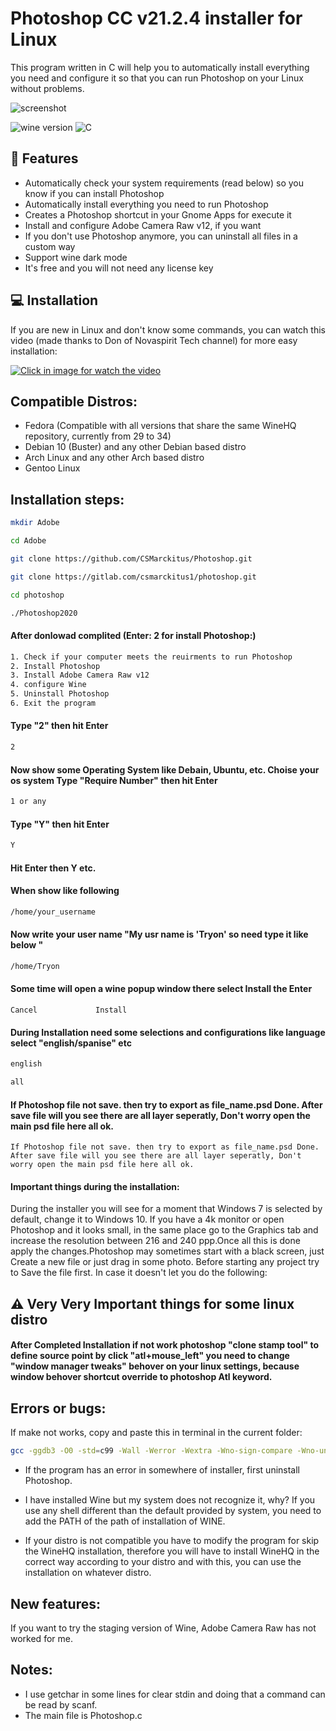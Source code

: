 # Photoshop CC v21.2.4 installer for Linux
This program written in C will help you to automatically install everything you need and configure it so that you can run Photoshop on your Linux without problems.

![screenshot](images/background.jpg)

![wine version](https://img.shields.io/badge/wine-6.0-red) ![C](https://img.shields.io/badge/C-99-blue)

## :rocket: Features
- Automatically check your system requirements (read below) so you know if you can install Photoshop
- Automatically install everything you need to run Photoshop
- Creates a Photoshop shortcut in your Gnome Apps for execute it
- Install and configure Adobe Camera Raw v12, if you want
- If you don't use Photoshop anymore, you can uninstall all files in a custom way
- Support wine dark mode
- It's free and you will not need any license key

## :computer: Installation
If you are new in Linux and don't know some commands, you can watch this video (made thanks to Don of Novaspirit Tech channel) for more easy installation:

[![Click in image for watch the video](https://i.ytimg.com/vi/yF7nvzaIITg/hqdefault.jpg)](https://www.youtube.com/watch?v=yF7nvzaIITg)

## Compatible Distros:
- Fedora (Compatible with all versions that share the same WineHQ repository, currently from 29 to 34)
- Debian 10 (Buster) and any other Debian based distro
- Arch Linux and any other Arch based distro
- Gentoo Linux


## Installation steps:

```bash
mkdir Adobe
```
```bash
cd Adobe
```

```bash
git clone https://github.com/CSMarckitus/Photoshop.git
```

```bash
git clone https://gitlab.com/csmarckitus1/photoshop.git
```

```bash
cd photoshop

```

```bash
./Photoshop2020
```

#### After donlowad complited (Enter: 2 for install Photoshop:)

```bash
1. Check if your computer meets the reuirments to run Photoshop
2. Install Photoshop
3. Install Adobe Camera Raw v12
4. configure Wine
5. Uninstall Photoshop
6. Exit the program

```
#### Type "2" then hit Enter
```bash
2
```
#### Now show some Operating System like Debain, Ubuntu, etc. Choise your os system Type "Require Number" then hit Enter
```bash
1 or any
```
#### Type "Y" then hit Enter

```bash
Y
```
#### Hit Enter then Y etc.

#### When show like following 

```bash
/home/your_username

```

#### Now write your user name "My usr name is 'Tryon' so need type it like below "

```bash
/home/Tryon

```

#### Some time will open a wine popup window there select Install the Enter

```
Cancel             Install
```


#### During Installation need some selections and configurations like language select "english/spanise" etc

```bash
english
```
```bash
all
```

#### If Photoshop file not save. then try to export as file_name.psd Done. After save file will you see there are all layer seperatly, Don't worry open the main psd file here all ok.
```
If Photoshop file not save. then try to export as file_name.psd Done. After save file will you see there are all layer seperatly, Don't worry open the main psd file here all ok.
```

#### Important things during the installation:
During the installer you will see for a moment that Windows 7 is selected by default, change it to Windows 10.
If you have a 4k monitor or open Photoshop and it looks small, in the same place go to the Graphics tab and increase the resolution between 216 and 240 ppp.Once all this is done apply the changes.Photoshop may sometimes start with a black screen, just Create a new file or just drag in some photo.
Before starting any project try to Save the file first. In case it doesn't let you do the following:

## ⚠️ Very Very Important things for some linux distro

#### After Completed Installation if not work photoshop  "clone stamp tool"  to define source point by click  "atl+mouse_left"   you need to change "window manager tweaks" behover on your linux settings, because window behover shortcut override to photoshop Atl keyword.


## Errors or bugs:
If make not works, copy and paste this in terminal in the current folder:

```bash
gcc -ggdb3 -O0 -std=c99 -Wall -Werror -Wextra -Wno-sign-compare -Wno-unused-parameter -Wno-unused-variable -Wshadow -pedantic -w -o Photoshop2020 Photoshop.c ./scripts/Requirements.c ./scripts/Installer.c ./scripts/Cameraraw.c ./scripts/Configure.c ./scripts/Uninstaller.c ./Photoshop2020
```
- If the program has an error in somewhere of installer, first uninstall Photoshop.

- I have installed Wine but my system does not recognize it, why? If you use any shell different than the default provided by system, you need to add the PATH of the path of installation of WINE.

- If your distro is not compatible you have to modify the program for skip the WineHQ installation, therefore you will have to install WineHQ in the correct way according to your distro and with this, you can use the installation on whatever distro.

## New features:
If you want to try the staging version of Wine, Adobe Camera Raw has not worked for me.

## Notes:
- I use getchar in some lines for clear stdin and doing that a command can be read by scanf.
- The main file is Photoshop.c


